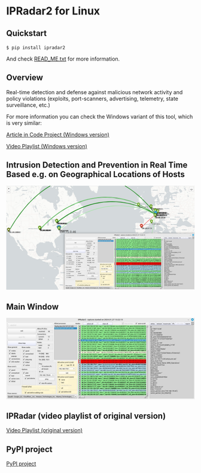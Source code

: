 # IPRadar2 for Linux

## Quickstart
    $ pip install ipradar2
And check [READ_ME.txt](https://github.com/ClarkFieseln/IPRadar2ForLinux/blob/main/READ_ME.txt "READ_ME.txt") for more information.

## Overview
Real-time detection and defense against malicious network activity and policy violations (exploits, port-scanners, advertising, telemetry, state surveillance, etc.)

For more information you can check the Windows variant of this tool, which is very similar:

[Article in Code Project (Windows version)](https://www.codeproject.com/Articles/5269206/IP-Radar-2 "IP Radar 2 Article in Code Project")

[Video Playlist (Windows version)](https://www.youtube.com/watch?v=NGNqWnDRBPk&list=PLX24fhcibpHXfTWYm8Vfhc4SB6sIGgtck "IP Radar 2 Demo Video")

## Intrusion Detection and Prevention in Real Time Based e.g. on Geographical Locations of Hosts

<!-- # ![plot](./IPRadar2/img/app2.jpg) -->
![plot](https://raw.githubusercontent.com/ClarkFieseln/IPRadar2ForLinux/main/IPRadar2/img/app2.jpg)

## Main Window

<!-- ![plot](./IPRadar2/img/app1.jpg) -->
![plot](https://raw.githubusercontent.com/ClarkFieseln/IPRadar2ForLinux/main/IPRadar2/img/app1.jpg)

## IPRadar (video playlist of original version)

[Video Playlist (original version)](https://www.youtube.com/watch?v=EBGdES2b-zE&list=PLX24fhcibpHUbVMLRvzB5kC9kmXOvMXq_ "IP Radar (original SW) Video Playlist")

## PyPI project

[PyPI project](https://pypi.org/project/ipradar2/ "PyPI project")
